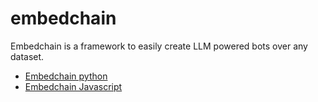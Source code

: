 # embedchain

Embedchain is a framework to easily create LLM powered bots over any dataset.

* [Embedchain python](https://github.com/embedchain/embedchain)
* [Embedchain Javascript](https://github.com/embedchain/embedchainjs)
